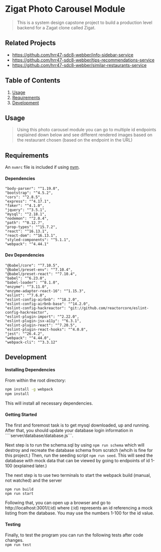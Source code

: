 # Zigat Photo Carousel Module

> This is a system design capstone project to build a production level backend for a Zagat clone called Zigat.

## Related Projects

  - https://github.com/hrr47-sdc8-webber/info-sidebar-service
  - https://github.com/hrr47-sdc8-webber/tips-recommendations-service
  - https://github.com/hrr47-sdc8-webber/similar-restaurants-service

## Table of Contents

1. [Usage](#Usage)
1. [Requirements](#requirements)
1. [Development](#development)

## Usage

> Using this photo carousel module you can go to multiple id endpoints explained down below and see different rendered images based on the restaurant chosen (based on the endpoint in the URL)

## Requirements

An `nvmrc` file is included if using [nvm](https://github.com/creationix/nvm).

#### Dependencies
    "body-parser": "^1.19.0",
    "bootstrap": "^4.5.2",
    "cors": "^2.8.5",
    "express": "^4.17.1",
    "faker": "^4.1.0",
    "jquery": "^3.5.1",
    "mysql": "^2.18.1",
    "nodemon": "^2.0.4",
    "path": "^0.12.7",
    "prop-types": "^15.7.2",
    "react": "^16.13.1",
    "react-dom": "^16.13.1",
    "styled-components": "^5.1.1",
    "webpack": "^4.44.1"

#### Dev Dependencies
    "@babel/core": "^7.10.5",
    "@babel/preset-env": "^7.10.4",
    "@babel/preset-react": "^7.10.4",
    "babel": "^6.23.0",
    "babel-loader": "^8.1.0",
    "enzyme": "^3.11.0",
    "enzyme-adapter-react-16": "^1.15.3",
    "eslint": "^7.6.0",
    "eslint-config-airbnb": "^18.2.0",
    "eslint-config-airbnb-base": "^14.2.0",
    "eslint-config-hackreactor": "git://github.com/reactorcore/eslint-config-hackreactor",
    "eslint-plugin-import": "^2.22.0",
    "eslint-plugin-jsx-a11y": "^6.3.1",
    "eslint-plugin-react": "^7.20.5",
    "eslint-plugin-react-hooks": "^4.0.8",
    "jest": "^26.4.2",
    "webpack": "^4.44.0",
    "webpack-cli": "^3.3.12"

## Development

#### Installing Dependencies

From within the root directory:

```sh
npm install -g webpack
npm install
```
This will install all necessary dependencies.

#### Getting Started

The first and foremost task is to get mysql downloaded, up and running.  After that, you should update your database login information in ````server/database/database.js```.

Next step is to run the schema.sql by using ```npm run schema``` which will destroy and recreate the database schema from scratch (whcih is fine for this project.) Then, run the seeding script ```npm run seed```. This will seed the database with mock data that can be viewed by going to endpoints of id 1-100 (explained later.)

The next step is to use two terminals to start the webpack build (manual, not watched) and the server
```
npm run build
npm run start
```
Following that, you can open up a browser and go to http://localhost:3001/(:id) where (:id) represents an id referencing a mock listing from the database.  You may use the numbers 1-100 for the id value.

#### Testing

Finally, to test the program you can run the following tests after code changes.  
```npm run test```  
